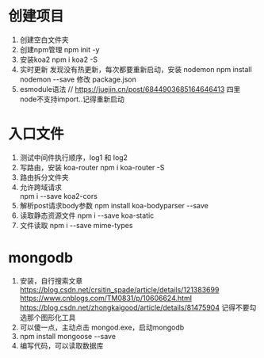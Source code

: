 # 创建项目
1. 创建空白文件夹
2. 创建npm管理 
  npm init -y
3. 安装koa2
  npm i koa2 -S
4. 实时更新
  发现没有热更新，每次都要重新启动，安装 nodemon 
   npm install nodemon --save
   修改 package.json
5. esmodule语法
   // https://juejin.cn/post/6844903685164646413 四里
   node不支持import..记得重新启动

# 入口文件

1. 测试中间件执行顺序，log1 和 log2
3. 写路由，安装 koa-router
   npm i koa-router -S
4. 路由拆分文件夹
5. 允许跨域请求  
   npm i --save koa2-cors
6. 解析post请求body参数
   npm install koa-bodyparser --save
6. 读取静态资源文件
   npm i --save koa-static
7. 文件读取
   npm i --save mime-types

# mongodb
1. 安装，自行搜索文章  https://blog.csdn.net/crsitin_spade/article/details/121383699    https://www.cnblogs.com/TM0831/p/10606624.html
   https://blog.csdn.net/zhongkaigood/article/details/81475904  记得不要勾选那个图形化工具
2. 可以傻一点，主动点击 mongod.exe，启动mongodb
2. npm install mongoose --save
3. 编写代码，可以读取数据库
